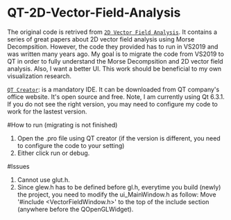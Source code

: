 # QT-2D-Vector-Field-Analysis
The original code is retrived from [`2D Vector Field Analysis`](http://www2.cs.uh.edu/~chengu/Publications/MorseDecomp/vfAnalysis2D.html). It contains a series of great papers about 2D vector field analysis using Morse Decompsition. However, the code they provided has to run in VS2019 and was written many years ago. 
My goal is to migrate the code from VS2019 to QT in order to fully understand the Morse Decompsition and 2D vector field analysis. Also, I want a better UI. This work should be beneficial to my own visualization research.

[`QT Creator`](https://www.qt.io/product/development-tools): is a mandatory IDE. It can be downloaded from QT company's office website. It's open source and free.
Note, I am currently using Qt 6.3.1. If you do not see the right version, you may need to configure my code to work for the lastest version.

#How to run (migrating is not finished)
1. Open the .pro file using QT creator (if the version is different, you need to configure the code to your setting)
2. Either click run or debug.


#Issues
1. Cannot use glut.h.
2. Since glew.h has to be defined before gl.h, everytime you build (newly) the project, you need to modify the ui_MainWindow.h as follow:
    Move 
    '#include <VectorFieldWindow.h>' 
    to the top of the include section (anywhere before the QOpenGLWidget).
